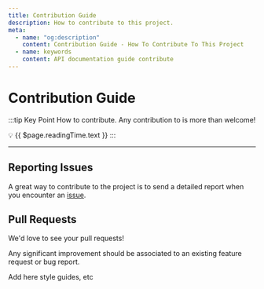 ```yaml
---
title: Contribution Guide
description: How to contribute to this project.
meta:
  - name: "og:description"
    content: Contribution Guide - How To Contribute To This Project
  - name: keywords
    content: API documentation guide contribute
---
```


# Contribution Guide

:::tip Key Point
How to contribute.
Any contribution to is more than welcome!

:bulb: {{ $page.readingTime.text }}
:::

---

## Reporting Issues

A great way to contribute to the project is to send a detailed report when you encounter an [issue](https://github.com/ocular-d/vuepress-demo/issues "Link to isse tracker on GitHub").

## Pull Requests

We'd love to see your pull requests!

Any significant improvement should be associated to an existing feature request or bug report.

Add here style guides, etc
